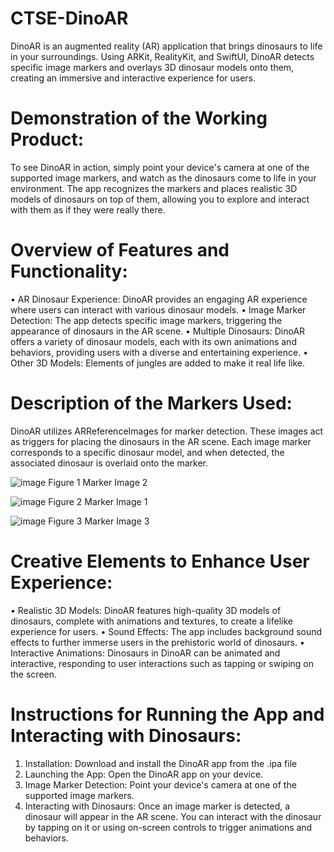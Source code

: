 # CTSE-DinoAR

DinoAR is an augmented reality (AR) application that brings dinosaurs to life in your surroundings. Using ARKit, RealityKit, and SwiftUI, DinoAR detects specific image markers and overlays 3D dinosaur models onto them, creating an immersive and interactive experience for users.

# Demonstration of the Working Product:

To see DinoAR in action, simply point your device's camera at one of the supported image markers, and watch as the dinosaurs come to life in your environment. The app recognizes the markers and places realistic 3D models of dinosaurs on top of them, allowing you to explore and interact with them as if they were really there.

# Overview of Features and Functionality:

•	AR Dinosaur Experience: DinoAR provides an engaging AR experience where users can interact with various dinosaur models.
•	Image Marker Detection: The app detects specific image markers, triggering the appearance of dinosaurs in the AR scene.
•	Multiple Dinosaurs: DinoAR offers a variety of dinosaur models, each with its own animations and behaviors, providing users with a diverse and entertaining experience.
•	Other 3D Models: Elements of jungles are added to make it real life like. 

# Description of the Markers Used: 
DinoAR utilizes ARReferenceImages for marker detection. These images act as triggers for placing the dinosaurs in the AR scene. Each image marker corresponds to a specific dinosaur model, and when detected, the associated dinosaur is overlaid onto the marker.

![image](https://github.com/it21024818/CTSE-DinoAR/assets/87381428/21150fa4-7eb9-4aa0-b499-a1610289cfd6) 
Figure 1 Marker Image 2						

![image](https://github.com/it21024818/CTSE-DinoAR/assets/87381428/e716062a-3ea3-4baa-94ba-89a853d25435)
Figure 2 Marker Image 1

![image](https://github.com/it21024818/CTSE-DinoAR/assets/87381428/4ea3414c-7bc0-48f3-9e77-61bdae880b2f) 
Figure 3 Marker Image 3

# Creative Elements to Enhance User Experience:
•	Realistic 3D Models: DinoAR features high-quality 3D models of dinosaurs, complete with animations and textures, to create a lifelike experience for users.
•	Sound Effects: The app includes background sound effects to further immerse users in the prehistoric world of dinosaurs.
•	Interactive Animations: Dinosaurs in DinoAR can be animated and interactive, responding to user interactions such as tapping or swiping on the screen.

# Instructions for Running the App and Interacting with Dinosaurs:
 
1.	Installation: Download and install the DinoAR app from the .ipa file 
2.	Launching the App: Open the DinoAR app on your device.
3.	Image Marker Detection: Point your device's camera at one of the supported image markers.
4.	Interacting with Dinosaurs: Once an image marker is detected, a dinosaur will appear in the AR scene. You can interact with the dinosaur by tapping on it or using on-screen controls to trigger animations and behaviors.
